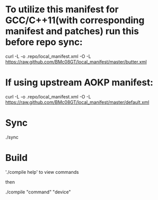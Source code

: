 # To utilize this manifest for GCC/C++11(with corresponding manifest and patches) run this before repo sync:
curl -L -o .repo/local_manifest.xml -O -L https://raw.github.com/BMc08GT/local_manifest/master/butter.xml
# If using upstream AOKP manifest:
curl -L -o .repo/local_manifest.xml -O -L https://raw.github.com/BMc08GT/local_manifest/master/default.xml

# Sync
./sync

# Build
  './compile help' to view commands

then

  ./compile "command" "device"

